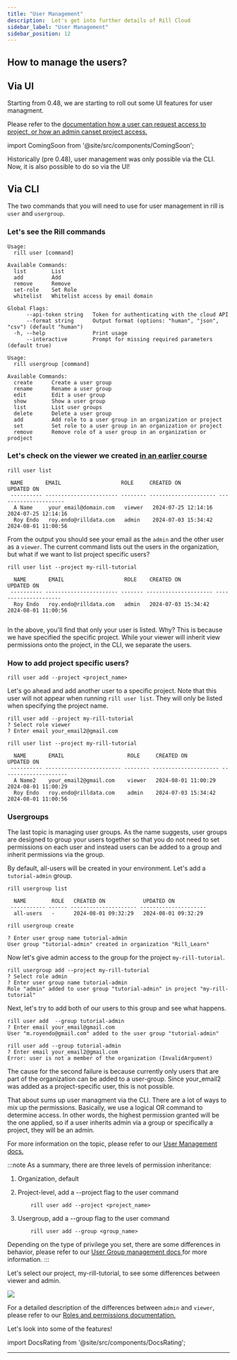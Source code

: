 ```yaml
---
title: "User Management"
description:  Let's get into further details of Rill Cloud
sidebar_label: "User Management"
sidebar_position: 12
---
```


## How to manage the users?



## Via UI
Starting from 0.48, we are starting to roll out some UI features for user managment.

Please refer to the <a href='https://docs.rilldata.com/manage/user-management#via-the-ui' target = "blank">documentation how a user can request access to project, or how an admin canset project access. </a>

import ComingSoon from '@site/src/components/ComingSoon';

<ComingSoon />

<div id='contents_to_overlay'>
Historically (pre 0.48), user management was only possible via the CLI. Now, it is also possible to do so via the UI! 

</div>

## Via CLI

The two commands that you will need to use for user management in rill is `user` and `usergroup`.

### Let's see the Rill commands

```
Usage:
  rill user [command]

Available Commands:
  list        List
  add         Add
  remove      Remove
  set-role    Set Role
  whitelist   Whitelist access by email domain

Global Flags:
      --api-token string   Token for authenticating with the cloud API
      --format string      Output format (options: "human", "json", "csv") (default "human")
  -h, --help               Print usage
      --interactive        Prompt for missing required parameters (default true)
```

```
Usage:
  rill usergroup [command]

Available Commands:
  create      Create a user group
  rename      Rename a user group
  edit        Edit a user group
  show        Show a user group
  list        List user groups
  delete      Delete a user group
  add         Add role to a user group in an organization or project
  set         Set role to a user group in an organization or project
  remove      Remove role of a user group in an organization or prodject
```


### Let's check on the viewer we created [in an earlier course](../rill_learn_100/105_CLI/105_2.md)

```
rill user list

 NAME       EMAIL                   ROLE     CREATED ON            UPDATED ON           
 ---------- ----------------------- -------- --------------------- --------------------- 
  A Name     your_email@domain.com   viewer   2024-07-25 12:14:16   2024-07-25 12:14:16  
  Roy Endo   roy.endo@rilldata.com   admin    2024-07-03 15:34:42   2024-08-01 11:00:56  
  ```

From the output you should see your email as the `admin` and the other user as a `viewer`. The current command lists out the users in the organization, but what if we want to list  project specific users?

```
rill user list --project my-rill-tutorial

  NAME       EMAIL                   ROLE    CREATED ON            UPDATED ON           
 ---------- ----------------------- ------- --------------------- --------------------- 
  Roy Endo   roy.endo@rilldata.com   admin   2024-07-03 15:34:42   2024-08-01 11:00:56  
  
```


In the above, you'll find that only your user is listed. Why?
This is because we have specified the specific project. While your viewer will inherit view permissions onto the project, in the CLI, we separate the users.

### How to add project specific users?
```
rill user add --project <project_name>
```

Let's go ahead and add another user to a specific project. Note that this user will not appear when running `rill user list`. They will only be listed when specifying the project name.

```
rill user add --project my-rill-tutorial
? Select role viewer
? Enter email your_email2@gmail.com
```

```
rill user list --project my-rill-tutorial

  NAME       EMAIL                    ROLE     CREATED ON            UPDATED ON           
 ---------- ------------------------ -------- --------------------- --------------------- 
  A Name2    your_email2@gmail.com    viewer   2024-08-01 11:00:29   2024-08-01 11:00:29  
  Roy Endo   roy.endo@rilldata.com    admin    2024-07-03 15:34:42   2024-08-01 11:00:56  
```

### Usergroups

The last topic is managing user groups. As the name suggests, user groups are designed to group your users together so that you do not need to set permissions on each user and instead users can be added to a group and inherit permissions via the group.

By default, all-users will be created in your environment. Let's add a `tutorial-admin` group.
```
rill usergroup list

  NAME        ROLE   CREATED ON            UPDATED ON           
 ----------- ------ --------------------- --------------------- 
  all-users   -      2024-08-01 09:32:29   2024-08-01 09:32:29  
```

```
rill usergroup create

? Enter user group name tutorial-admin
User group "tutorial-admin" created in organization "Rill_Learn"
```
Now let's give admin access to the group for the project `my-rill-tutorial`.


```
rill usergroup add --project my-rill-tutorial
? Select role admin
? Enter user group name tutorial-admin
Role "admin" added to user group "tutorial-admin" in project "my-rill-tutorial"
```

Next, let's try to add both of our users to this group and see what happens.

```
rill user add  --group tutorial-admin
? Enter email your_email@gmail.com
User "m.royendo@gmail.com" added to the user group "tutorial-admin"

rill user add --group tutorial-admin
? Enter email your_email2@gmail.com
Error: user is not a member of the organization (InvalidArgument)
```

The cause for the second failure is because currently only users that are part of the organization can be added to a user-group. Since your_email2 was added as a project-specific user, this is not possible.

That about sums up user managment via the CLI. There are a lot of ways to mix up the permissions. Basically, we use a logical OR command to determine access. In other words, the highest permission granted will be the one applied, so if a user inherits admin via a group or specifically a project, they will be an admin. 

For more information on the topic, please refer to our <a href='https://docs.rilldata.com/manage/user-management#which-privilege-wins' target=" Blank"> User Management docs.</a>


:::note
As a summary, there are three levels of permission inheritance:
1. Organization, default
2. Project-level, add a --project flag to the user command
    ```
        rill user add --project <project_name>
    ```

3. Usergroup, add a --group flag to the user command
    ```
        rill user add --group <group_name>
    ```

Depending on the type of privilege you set, there are some differences in behavior, please refer to our <a href= 'https://docs.rilldata.com/manage/usergroup-management' target=" blank">User Group management docs </a> for more information.
:::


Let's select our project, my-rill-tutorial, to see some differences between viewer and admin.

<img src = '/img/tutorials/201/viewervsadmin.gif' class='rounded-gif' />
<br />

For a detailed description of the differences between `admin` and `viewer`, please refer to our <a href='https://docs.rilldata.com/manage/roles-permissions' target=' blank'> Roles and permissions documentation. </a>

Let's look into some of the features!

import DocsRating from '@site/src/components/DocsRating';

---
<DocsRating />